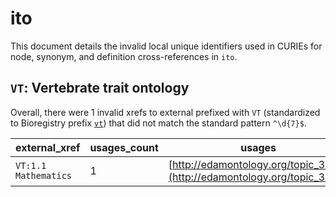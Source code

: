 # ito

This document details the invalid local unique identifiers used in CURIEs
for node, synonym, and definition cross-references in `ito`.


## `VT`: Vertebrate trait ontology

Overall, there were 1 invalid
xrefs to external prefixed with `VT` (standardized to Bioregistry
prefix [`vt`](https://bioregistry.io/vt)) that
did not match the standard pattern `^\d{7}$`.

| external_xref        |   usages_count | usages                                                                   |
|----------------------|----------------|--------------------------------------------------------------------------|
| `VT:1.1 Mathematics` |              1 | [http://edamontology.org/topic_3315](http://edamontology.org/topic_3315) |


